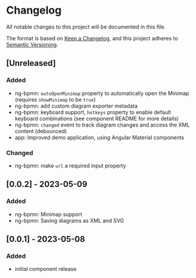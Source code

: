 # Changelog

All notable changes to this project will be documented in this file.

The format is based on [Keep a Changelog](https://keepachangelog.com/en/1.0.0/),
and this project adheres to [Semantic Versioning](https://semver.org/spec/v2.0.0.html).

## [Unreleased]

### Added

- ng-bpmn: `autoOpenMinimap` property to automatically open the Minimap (requires `showMinimap` to be `true`)
- ng-bpmn: add custom diagram exporter metadata
- ng-bpmn: keyboard support, `hotkeys` property to enable default keyboard combinations (see component README for more details)
- ng-bpmn: `changed` event to track diagram changes and access the XML content (debounced)
- app: Improved demo application, using Angular Material components

### Changed

- ng-bpmn: make `url` a required input property

## [0.0.2] - 2023-05-09

### Added

- ng-bpmn: Minimap support
- ng-bpmn: Saving diagrams as XML and SVG

## [0.0.1] - 2023-05-08

### Added

- initial component release
